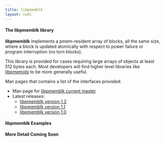 ```yaml
---
title: libpmemblk
layout: nvml
---
```


#### The libpmemblk library

**libpmemblk** implements a pmem-resident array of blocks,
all the same size, where a block is updated atomically with
respect to power failure or program interruption (no torn
blocks).

This library is provided for cases requiring large arrays
of objects at least 512 bytes each.  Most
developers will find higher level libraries like
[libpmemobj](../libpmemobj) to be more generally useful.

Man pages that contains a list of the interfaces provided:

* Man page for [libpmemblk current master](../manpages/master/libpmemblk.3.html)
* Latest releases:
   * [libpmemblk version 1.2](../manpages/v1.2/libpmemblk.3.html)
   * [libpmemblk version 1.1](../manpages/v1.1/libpmemblk.3.html)
   * [libpmemblk version 1.0](../manpages/v1.0/libpmemblk.3.html)

#### libpmemblk Examples

**More Detail Coming Soon**

<code data-gist-id='andyrudoff/b3e569c479c3b7120875' data-gist-file='manpage.c' data-gist-line='37-96' data-gist-highlight-line='43' data-gist-hide-footer='true'></code>
